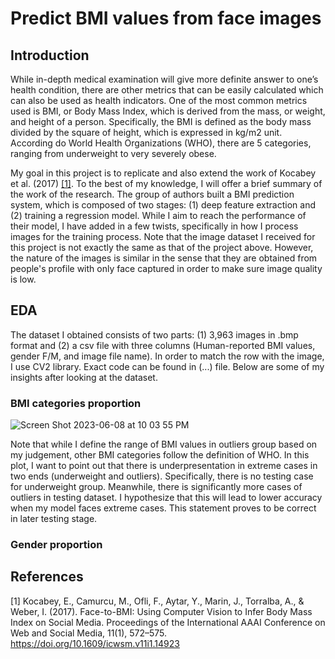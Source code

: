 # Predict BMI values from face images

## Introduction 
While in-depth medical examination will give more definite answer to one’s health condition, there are other metrics that can be easily calculated which can also be used as health indicators. One of the most common metrics used is BMI, or Body Mass Index, which is derived from the mass, or weight, and height of a person. Specifically, the BMI is defined as the body mass divided by the square of height, which is expressed in kg/m2 unit. According do World Health Organizations (WHO), there are 5 categories, ranging from underweight to very severely obese. 

My goal in this project is to replicate and also extend the work of Kocabey et al. (2017) [[1]](#1). To the best of my knowledge, I will offer a brief summary of the work of the research. The group of authors built a BMI prediction system, which is composed of two stages: (1) deep feature extraction and (2) training a regression model. While I aim to reach the performance of their model, I have added in a few twists, specifically in how I process images for the training process. Note that the image dataset I received for this project is not exactly the same as that of the project above. However, the nature of the images is similar in the sense that they are obtained from people's profile with only face captured in order to make sure image quality is low. 

## EDA
The dataset I obtained consists of two parts: (1) 3,963 images in .bmp format and (2) a csv file with three columns (Human-reported BMI values, gender F/M, and image file name). In order to match the row with the image, I use CV2 library. Exact code can be found in (...) file. Below are some of my insights after looking at the dataset. 

### BMI categories proportion 

![Screen Shot 2023-06-08 at 10 03 55 PM](https://github.com/dangtr1910/bmi_prediction/assets/108795992/438db9a8-2005-4ee4-9c1e-c472f20821b7)

Note that while I define the range of BMI values in outliers group based on my judgement, other BMI categories follow the definition of WHO. In this plot, I want to point out that there is underpresentation in extreme cases in two ends (underweight and outliers). Specifically, there is no testing case for underweight group. Meanwhile, there is significantly more cases of outliers in testing dataset. I hypothesize that this will lead to lower accuracy when my model faces extreme cases. This statement proves to be correct in later testing stage. 

### Gender proportion 

## References
<a id="1">[1]</a> 
Kocabey, E., Camurcu, M., Ofli, F., Aytar, Y., Marin, J., Torralba, A., & Weber, I. (2017). Face-to-BMI: Using Computer Vision to Infer Body Mass Index on Social Media. Proceedings of the International AAAI Conference on Web and Social Media, 11(1), 572–575. https://doi.org/10.1609/icwsm.v11i1.14923
